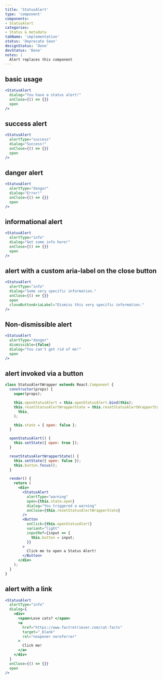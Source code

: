 ```yaml
---
title: 'StatusAlert'
type: 'component'
components:
- StatusAlert
categories:
- Status & metadata
tabName: 'implementation'
status: 'Deprecate Soon'
designStatus: 'Done'
devStatus: 'Done'
notes: |
  Alert replaces this component
---
```


## basic usage

```jsx live
<StatusAlert
  dialog="You have a status alert!"
  onClose={() => {}}
  open
/>
```

## success alert

```jsx live
<StatusAlert
  alertType="success"
  dialog="Success!"
  onClose={() => {}}
  open
/>
```

## danger alert

```jsx live
<StatusAlert
  alertType="danger"
  dialog="Error!"
  onClose={() => {}}
  open
/>
```

## informational alert

```jsx live
<StatusAlert
  alertType="info"
  dialog="Get some info here!"
  onClose={() => {}}
  open
/>
```

## alert with a custom aria-label on the close button

```jsx live
<StatusAlert
  alertType="info"
  dialog="Some very specific information."
  onClose={() => {}}
  open
  closeButtonAriaLabel="Dismiss this very specific information."
/>
```

## Non-dismissible alert

```jsx live
<StatusAlert
  alertType="danger"
  dismissible={false}
  dialog="You can't get rid of me!"
  open
/>
```

## alert invoked via a button

```jsx live
class StatusAlertWrapper extends React.Component {
  constructor(props) {
    super(props);

    this.openStatusAlert = this.openStatusAlert.bind(this);
    this.resetStatusAlertWrapperState = this.resetStatusAlertWrapperState.bind(
      this,
    );

    this.state = { open: false };
  }

  openStatusAlert() {
    this.setState({ open: true });
  }

  resetStatusAlertWrapperState() {
    this.setState({ open: false });
    this.button.focus();
  }

  render() {
    return (
      <div>
        <StatusAlert
          alertType="warning"
          open={this.state.open}
          dialog="You triggered a warning"
          onClose={this.resetStatusAlertWrapperState}
        />
        <Button
          onClick={this.openStatusAlert}
          variant="light"
          inputRef={input => {
            this.button = input;
          }}
        >
          Click me to open a Status Alert!
        </Button>
      </div>
    );
  }
}
```

## alert with a link

```jsx live
<StatusAlert
  alertType="info"
  dialog={
    <div>
      <span>Love cats? </span>
      <a
        href="https://www.factretriever.com/cat-facts"
        target="_blank"
        rel="noopener noreferrer"
      >
        Click me!
      </a>
    </div>
  }
  onClose={() => {}}
  open
/>
```
